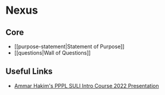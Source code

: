 # Nexus
## Core
- [[purpose-statement|Statement of Purpose]]
- [[questions|Wall of Questions]]
## Useful Links
- [Ammar Hakim's PPPL SULI Intro Course 2022 Presentation](https://drive.google.com/file/d/1MX5nWhGyImQmKT9I8k1K_8vsF2CzBKQ2/view)
